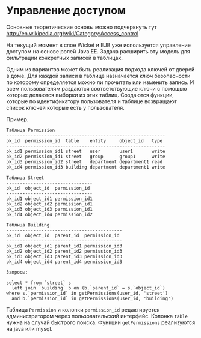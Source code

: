 # Управление доступом #

Основные теоретические основы можно подчеркнуть тут http://en.wikipedia.org/wiki/Category:Access_control

На текущий момент в слое Wicket и EJB уже используется управление доступом на основе ролей Java EE. Задача расширить эту модель для фильтрации конкретных записей в таблицах.

Одним из вариантов может быть реализация подхода ключей от дверей в доме. Для каждой записи в таблице назначается ключ безопасности по которому определяется можно ли прочитать или изменить запись. И всем пользователям раздаются соответствующие ключи с помощью которых делаются выборки из этих таблиц. Создаются функции, которые по идентификатору пользователя и таблице возвращают список ключей которые есть у пользователя.

Пример.
```
Таблица Permission
-----------------------------------------------------------
pk_id  permission_id  table    entity     object_id   type
-----------------------------------------------------------
pk_id1 permission_id1 street   user       user1       write
pk_id2 permission_id1 street   group      group1      write
pk_id3 permission_id2 street   department department1 read
pk_id4 permission_id3 building department department1 write

Таблица Street
--------------------------------
pk_id  object_id  permission_id
--------------------------------
pk_id1 object_id1 permission_id1  
pk_id2 object_id2 permission_id1 
pk_id3 object_id3 permission_id1 
pk_id4 object_id4 permission_id2 

Таблица Building
-------------------------------------------
pk_id  object_id  parent_id  permission_id
-------------------------------------------
pk_id1 object_id1 parent_id1 permission_id3  
pk_id2 object_id2 parent_id2 permission_id3 
pk_id3 object_id3 parent_id3 permission_id3 
pk_id4 object_id4 parent_id4 permission_id3 

Запросы: 

select * from `street` s 
  left join `building` b on (b.`parent_id` = s.`object_id`) 
where s.`permission_id` in getPermissions(user_id, 'street')
  and b.`permission_id` in getPermissions(user_id, 'building')
```

Таблица `Permission` и колонки `permission_id` редактируется администратором через пользовательский интерфейс. Колонка `table` нужна на случай быстрого поиска. Функции `getPermissions` реализуются на java или mysql.